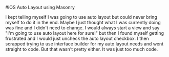#iOS Auto Layout using Masonry

I kept telling myself I was going to use auto layout but could never bring myself to do it in the end. Maybe I just thought what I was currently doing was fine and I didn't need to change. I would always start a view and say "I'm going to use auto layout here for sure!" but then I found myself getting frustrated and I would just uncheck the auto layout checkbox. I then scrapped trying to use interface builder for my auto layout needs and went straight to code. But that wasn't pretty either. It was just too much code.
